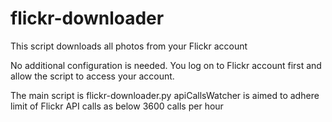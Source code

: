 # flickr-downloader
This script downloads all photos from your Flickr account

No additional configuration is needed. You log on to Flickr account first and allow the script to access your account.

The main script is flickr-downloader.py
apiCallsWatcher is aimed to adhere limit of Flickr API calls as below 3600 calls per hour
